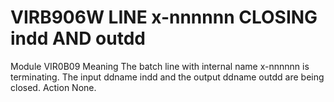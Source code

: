 # VIRB906W LINE x-nnnnnn CLOSING indd AND outdd
Module
    VIR0B09
Meaning
    The batch line with internal name x-nnnnnn is terminating. The input ddname indd and the output ddname outdd are being closed.
Action
    None.
